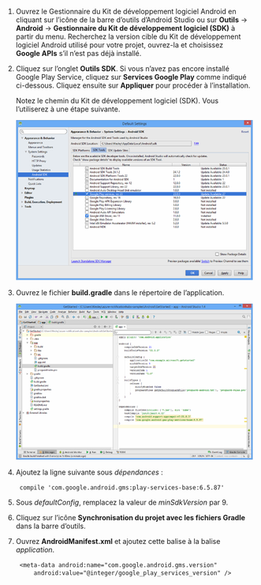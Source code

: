1. Ouvrez le Gestionnaire du Kit de développement logiciel Android en cliquant sur l’icône de la barre d’outils d’Android Studio ou sur **Outils** -> **Android** -> **Gestionnaire du Kit de développement logiciel (SDK)** à partir du menu. Recherchez la version cible du Kit de développement logiciel Android utilisé pour votre projet, ouvrez-la et choisissez **Google APIs** s’il n’est pas déjà installé.

2. Cliquez sur l’onglet **Outils SDK**. Si vous n’avez pas encore installé Google Play Service, cliquez sur **Services Google Play** comme indiqué ci-dessous. Cliquez ensuite sur **Appliquer** pour procéder à l’installation.
 
	Notez le chemin du Kit de développement logiciel (SDK). Vous l’utiliserez à une étape suivante.

   	![](./media/notification-hubs-android-studio-add-google-play-services/notification-hubs-android-studio-sdk-manager.png)


3. Ouvrez le fichier **build.gradle** dans le répertoire de l’application.

	![](./media/notification-hubs-android-studio-add-google-play-services/notification-hubs-android-studio-add-google-play-dependency.png)

4. Ajoutez la ligne suivante sous *dépendances* :

   		compile 'com.google.android.gms:play-services-base:6.5.87'

5. Sous *defaultConfig*, remplacez la valeur de *minSdkVersion* par 9.
 
6. Cliquez sur l’icône **Synchronisation du projet avec les fichiers Gradle** dans la barre d’outils.

7. Ouvrez **AndroidManifest.xml** et ajoutez cette balise à la balise *application*.

        <meta-data android:name="com.google.android.gms.version"
            android:value="@integer/google_play_services_version" />
 

<!---HONumber=Oct15_HO3-->